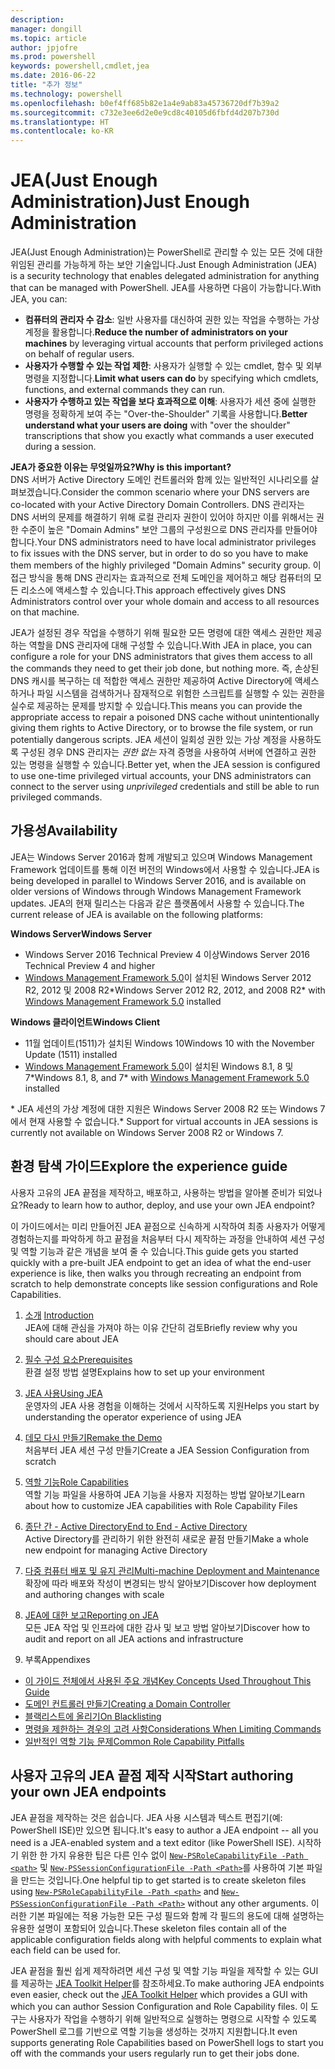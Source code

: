 ```yaml
---
description: 
manager: dongill
ms.topic: article
author: jpjofre
ms.prod: powershell
keywords: powershell,cmdlet,jea
ms.date: 2016-06-22
title: "추가 정보"
ms.technology: powershell
ms.openlocfilehash: b0ef4ff685b82e1a4e9ab83a45736720df7b39a2
ms.sourcegitcommit: c732e3ee6d2e0e9cd8c40105d6fbfd4d207b730d
ms.translationtype: HT
ms.contentlocale: ko-KR
---
```

# <a name="just-enough-administration"></a><span data-ttu-id="ed3b2-103">JEA(Just Enough Administration)</span><span class="sxs-lookup"><span data-stu-id="ed3b2-103">Just Enough Administration</span></span>
<span data-ttu-id="ed3b2-104">JEA(Just Enough Administration)는 PowerShell로 관리할 수 있는 모든 것에 대한 위임된 관리를 가능하게 하는 보안 기술입니다.</span><span class="sxs-lookup"><span data-stu-id="ed3b2-104">Just Enough Administration (JEA) is a security technology that enables delegated administration for anything that can be managed with PowerShell.</span></span>
<span data-ttu-id="ed3b2-105">JEA를 사용하면 다음이 가능합니다.</span><span class="sxs-lookup"><span data-stu-id="ed3b2-105">With JEA, you can:</span></span>
- <span data-ttu-id="ed3b2-106">**컴퓨터의 관리자 수 감소**: 일반 사용자를 대신하여 권한 있는 작업을 수행하는 가상 계정을 활용합니다.</span><span class="sxs-lookup"><span data-stu-id="ed3b2-106">**Reduce the number of administrators on your machines** by leveraging virtual accounts that perform privileged actions on behalf of regular users.</span></span>
- <span data-ttu-id="ed3b2-107">**사용자가 수행할 수 있는 작업 제한**: 사용자가 실행할 수 있는 cmdlet, 함수 및 외부 명령을 지정합니다.</span><span class="sxs-lookup"><span data-stu-id="ed3b2-107">**Limit what users can do** by specifying which cmdlets, functions, and external commands they can run.</span></span>
- <span data-ttu-id="ed3b2-108">**사용자가 수행하고 있는 작업을 보다 효과적으로 이해**: 사용자가 세션 중에 실행한 명령을 정확하게 보여 주는 "Over-the-Shoulder" 기록을 사용합니다.</span><span class="sxs-lookup"><span data-stu-id="ed3b2-108">**Better understand what your users are doing** with "over the shoulder" transcriptions that show you exactly what commands a user executed during a session.</span></span>

<span data-ttu-id="ed3b2-109">**JEA가 중요한 이유는 무엇일까요?**</span><span class="sxs-lookup"><span data-stu-id="ed3b2-109">**Why is this important?**</span></span>  
<span data-ttu-id="ed3b2-110">DNS 서버가 Active Directory 도메인 컨트롤러와 함께 있는 일반적인 시나리오를 살펴보겠습니다.</span><span class="sxs-lookup"><span data-stu-id="ed3b2-110">Consider the common scenario where your DNS servers are co-located with your Active Directory Domain Controllers.</span></span>
<span data-ttu-id="ed3b2-111">DNS 관리자는 DNS 서버의 문제를 해결하기 위해 로컬 관리자 권한이 있어야 하지만 이를 위해서는 권한 수준이 높은 "Domain Admins" 보안 그룹의 구성원으로 DNS 관리자를 만들어야 합니다.</span><span class="sxs-lookup"><span data-stu-id="ed3b2-111">Your DNS administrators need to have local administrator privileges to fix issues with the DNS server, but in order to do so you have to make them members of the highly privileged "Domain Admins" security group.</span></span>
<span data-ttu-id="ed3b2-112">이 접근 방식을 통해 DNS 관리자는 효과적으로 전체 도메인을 제어하고 해당 컴퓨터의 모든 리소스에 액세스할 수 있습니다.</span><span class="sxs-lookup"><span data-stu-id="ed3b2-112">This approach effectively gives DNS Administrators control over your whole domain and access to all resources on that machine.</span></span>

<span data-ttu-id="ed3b2-113">JEA가 설정된 경우 작업을 수행하기 위해 필요한 모든 명령에 대한 액세스 권한만 제공하는 역할을 DNS 관리자에 대해 구성할 수 있습니다.</span><span class="sxs-lookup"><span data-stu-id="ed3b2-113">With JEA in place, you can configure a role for your DNS administrators that gives them access to all the commands they need to get their job done, but nothing more.</span></span>
<span data-ttu-id="ed3b2-114">즉, 손상된 DNS 캐시를 복구하는 데 적합한 액세스 권한만 제공하여 Active Directory에 액세스하거나 파일 시스템을 검색하거나 잠재적으로 위험한 스크립트를 실행할 수 있는 권한을 실수로 제공하는 문제를 방지할 수 있습니다.</span><span class="sxs-lookup"><span data-stu-id="ed3b2-114">This means you can provide the appropriate access to repair a poisoned DNS cache without unintentionally giving them rights to Active Directory, or to browse the file system, or run potentially dangerous scripts.</span></span>
<span data-ttu-id="ed3b2-115">JEA 세션이 일회성 권한 있는 가상 계정을 사용하도록 구성된 경우 DNS 관리자는 *권한 없는* 자격 증명을 사용하여 서버에 연결하고 권한 있는 명령을 실행할 수 있습니다.</span><span class="sxs-lookup"><span data-stu-id="ed3b2-115">Better yet, when the JEA session is configured to use one-time privileged virtual accounts, your DNS administrators can connect to the server using *unprivileged* credentials and still be able to run privileged commands.</span></span>

## <a name="availability"></a><span data-ttu-id="ed3b2-116">가용성</span><span class="sxs-lookup"><span data-stu-id="ed3b2-116">Availability</span></span>
<span data-ttu-id="ed3b2-117">JEA는 Windows Server 2016과 함께 개발되고 있으며 Windows Management Framework 업데이트를 통해 이전 버전의 Windows에서 사용할 수 있습니다.</span><span class="sxs-lookup"><span data-stu-id="ed3b2-117">JEA is being developed in parallel to Windows Server 2016, and is available on older versions of Windows through Windows Management Framework updates.</span></span>
<span data-ttu-id="ed3b2-118">JEA의 현재 릴리스는 다음과 같은 플랫폼에서 사용할 수 있습니다.</span><span class="sxs-lookup"><span data-stu-id="ed3b2-118">The current release of JEA is available on the following platforms:</span></span>

<span data-ttu-id="ed3b2-119">**Windows Server**</span><span class="sxs-lookup"><span data-stu-id="ed3b2-119">**Windows Server**</span></span>
- <span data-ttu-id="ed3b2-120">Windows Server 2016 Technical Preview 4 이상</span><span class="sxs-lookup"><span data-stu-id="ed3b2-120">Windows Server 2016 Technical Preview 4 and higher</span></span>
- <span data-ttu-id="ed3b2-121">[Windows Management Framework 5.0](https://www.microsoft.com/en-us/download/details.aspx?id=50395)이 설치된 Windows Server 2012 R2, 2012 및 2008 R2\*</span><span class="sxs-lookup"><span data-stu-id="ed3b2-121">Windows Server 2012 R2, 2012, and 2008 R2\* with [Windows Management Framework 5.0](https://www.microsoft.com/en-us/download/details.aspx?id=50395) installed</span></span>

<span data-ttu-id="ed3b2-122">**Windows 클라이언트**</span><span class="sxs-lookup"><span data-stu-id="ed3b2-122">**Windows Client**</span></span>
- <span data-ttu-id="ed3b2-123">11월 업데이트(1511)가 설치된 Windows 10</span><span class="sxs-lookup"><span data-stu-id="ed3b2-123">Windows 10 with the November Update (1511) installed</span></span>
- <span data-ttu-id="ed3b2-124">[Windows Management Framework 5.0](https://www.microsoft.com/en-us/download/details.aspx?id=50395)이 설치된 Windows 8.1, 8 및 7\*</span><span class="sxs-lookup"><span data-stu-id="ed3b2-124">Windows 8.1, 8, and 7\* with [Windows Management Framework 5.0](https://www.microsoft.com/en-us/download/details.aspx?id=50395) installed</span></span>

<span data-ttu-id="ed3b2-125">\* JEA 세션의 가상 계정에 대한 지원은 Windows Server 2008 R2 또는 Windows 7에서 현재 사용할 수 없습니다.</span><span class="sxs-lookup"><span data-stu-id="ed3b2-125">\* Support for virtual accounts in JEA sessions is currently not available on Windows Server 2008 R2 or Windows 7.</span></span>


## <a name="explore-the-experience-guide"></a><span data-ttu-id="ed3b2-126">환경 탐색 가이드</span><span class="sxs-lookup"><span data-stu-id="ed3b2-126">Explore the experience guide</span></span>
<span data-ttu-id="ed3b2-127">사용자 고유의 JEA 끝점을 제작하고, 배포하고, 사용하는 방법을 알아볼 준비가 되었나요?</span><span class="sxs-lookup"><span data-stu-id="ed3b2-127">Ready to learn how to author, deploy, and use your own JEA endpoint?</span></span>

<span data-ttu-id="ed3b2-128">이 가이드에서는 미리 만들어진 JEA 끝점으로 신속하게 시작하여 최종 사용자가 어떻게 경험하는지를 파악하게 하고 끝점을 처음부터 다시 제작하는 과정을 안내하여 세션 구성 및 역할 기능과 같은 개념을 보여 줄 수 있습니다.</span><span class="sxs-lookup"><span data-stu-id="ed3b2-128">This guide gets you started quickly with a pre-built JEA endpoint to get an idea of what the end-user experience is like, then walks you through recreating an endpoint from scratch to help demonstrate concepts like session configurations and Role Capabilities.</span></span>

1.  <span data-ttu-id="ed3b2-129">[소개](introduction.md) </span><span class="sxs-lookup"><span data-stu-id="ed3b2-129">[Introduction](introduction.md) </span></span>  
<span data-ttu-id="ed3b2-130">JEA에 대해 관심을 가져야 하는 이유 간단히 검토</span><span class="sxs-lookup"><span data-stu-id="ed3b2-130">Briefly review why you should care about JEA</span></span>

2.  [<span data-ttu-id="ed3b2-131">필수 구성 요소</span><span class="sxs-lookup"><span data-stu-id="ed3b2-131">Prerequisites</span></span>](prerequisites.md)  
<span data-ttu-id="ed3b2-132">환결 설정 방법 설명</span><span class="sxs-lookup"><span data-stu-id="ed3b2-132">Explains how to set up your environment</span></span>

3.  [<span data-ttu-id="ed3b2-133">JEA 사용</span><span class="sxs-lookup"><span data-stu-id="ed3b2-133">Using JEA</span></span>](using-jea.md)  
<span data-ttu-id="ed3b2-134">운영자의 JEA 사용 경험을 이해하는 것에서 시작하도록 지원</span><span class="sxs-lookup"><span data-stu-id="ed3b2-134">Helps you start by understanding the operator experience of using JEA</span></span>

4.  [<span data-ttu-id="ed3b2-135">데모 다시 만들기</span><span class="sxs-lookup"><span data-stu-id="ed3b2-135">Remake the Demo</span></span>](remake-the-demo-endpoint.md)  
<span data-ttu-id="ed3b2-136">처음부터 JEA 세션 구성 만들기</span><span class="sxs-lookup"><span data-stu-id="ed3b2-136">Create a JEA Session Configuration from scratch</span></span>

5.  [<span data-ttu-id="ed3b2-137">역할 기능</span><span class="sxs-lookup"><span data-stu-id="ed3b2-137">Role Capabilities</span></span>](role-capabilities.md)  
<span data-ttu-id="ed3b2-138">역할 기능 파일을 사용하여 JEA 기능을 사용자 지정하는 방법 알아보기</span><span class="sxs-lookup"><span data-stu-id="ed3b2-138">Learn about how to customize JEA capabilities with Role Capability Files</span></span>

6.  [<span data-ttu-id="ed3b2-139">종단 간 - Active Directory</span><span class="sxs-lookup"><span data-stu-id="ed3b2-139">End to End - Active Directory</span></span>](end-to-end---active-directory.md)  
<span data-ttu-id="ed3b2-140">Active Directory를 관리하기 위한 완전히 새로운 끝점 만들기</span><span class="sxs-lookup"><span data-stu-id="ed3b2-140">Make a whole new endpoint for managing Active Directory</span></span>

7.  [<span data-ttu-id="ed3b2-141">다중 컴퓨터 배포 및 유지 관리</span><span class="sxs-lookup"><span data-stu-id="ed3b2-141">Multi-machine Deployment and Maintenance</span></span>](multi-machine-deployment-and-maintenance.md)  
<span data-ttu-id="ed3b2-142">확장에 따라 배포와 작성이 변경되는 방식 알아보기</span><span class="sxs-lookup"><span data-stu-id="ed3b2-142">Discover how deployment and authoring changes with scale</span></span>

8.  [<span data-ttu-id="ed3b2-143">JEA에 대한 보고</span><span class="sxs-lookup"><span data-stu-id="ed3b2-143">Reporting on JEA</span></span>](reporting-on-jea.md)  
<span data-ttu-id="ed3b2-144">모든 JEA 작업 및 인프라에 대한 감사 및 보고 방법 알아보기</span><span class="sxs-lookup"><span data-stu-id="ed3b2-144">Discover how to audit and report on all JEA actions and infrastructure</span></span>

9.  <span data-ttu-id="ed3b2-145">부록</span><span class="sxs-lookup"><span data-stu-id="ed3b2-145">Appendixes</span></span>
  - [<span data-ttu-id="ed3b2-146">이 가이드 전체에서 사용된 주요 개념</span><span class="sxs-lookup"><span data-stu-id="ed3b2-146">Key Concepts Used Throughout This Guide</span></span>](key-concepts-used-throughout-this-guide.md)  
  -  [<span data-ttu-id="ed3b2-147">도메인 컨트롤러 만들기</span><span class="sxs-lookup"><span data-stu-id="ed3b2-147">Creating a Domain Controller</span></span>](creating-a-domain-controller.md)  
  -  [<span data-ttu-id="ed3b2-148">블랙리스트에 올리기</span><span class="sxs-lookup"><span data-stu-id="ed3b2-148">On Blacklisting</span></span>](on-blacklisting.md)  
  -  [<span data-ttu-id="ed3b2-149">명령을 제한하는 경우의 고려 사항</span><span class="sxs-lookup"><span data-stu-id="ed3b2-149">Considerations When Limiting Commands</span></span>](considerations-when-limiting-commands.md)  
  -  [<span data-ttu-id="ed3b2-150">일반적인 역할 기능 문제</span><span class="sxs-lookup"><span data-stu-id="ed3b2-150">Common Role Capability Pitfalls</span></span>](common-role-capability-pitfalls.md)

## <a name="start-authoring-your-own-jea-endpoints"></a><span data-ttu-id="ed3b2-151">사용자 고유의 JEA 끝점 제작 시작</span><span class="sxs-lookup"><span data-stu-id="ed3b2-151">Start authoring your own JEA endpoints</span></span>
<span data-ttu-id="ed3b2-152">JEA 끝점을 제작하는 것은 쉽습니다. JEA 사용 시스템과 텍스트 편집기(예: PowerShell ISE)만 있으면 됩니다.</span><span class="sxs-lookup"><span data-stu-id="ed3b2-152">It's easy to author a JEA endpoint -- all you need is a JEA-enabled system and a text editor (like PowerShell ISE).</span></span>
<span data-ttu-id="ed3b2-153">시작하기 위한 한 가지 유용한 팁은 다른 인수 없이 [`New-PSRoleCapabilityFile -Path <path>`](https://technet.microsoft.com/library/mt631422.aspx) 및 [`New-PSSessionConfigurationFile -Path <Path>`](https://technet.microsoft.com/library/mt631422.aspx)를 사용하여 기본 파일을 만드는 것입니다.</span><span class="sxs-lookup"><span data-stu-id="ed3b2-153">One helpful tip to get started is to create skeleton files using [`New-PSRoleCapabilityFile -Path <path>`](https://technet.microsoft.com/library/mt631422.aspx) and [`New-PSSessionConfigurationFile -Path <Path>`](https://technet.microsoft.com/library/mt631422.aspx) without any other arguments.</span></span>
<span data-ttu-id="ed3b2-154">이러한 기본 파일에는 적용 가능한 모든 구성 필드와 함께 각 필드의 용도에 대해 설명하는 유용한 설명이 포함되어 있습니다.</span><span class="sxs-lookup"><span data-stu-id="ed3b2-154">These skeleton files contain all of the applicable configuration fields along with helpful comments to explain what each field can be used for.</span></span>

<span data-ttu-id="ed3b2-155">JEA 끝점을 훨씬 쉽게 제작하려면 세션 구성 및 역할 기능 파일을 제작할 수 있는 GUI를 제공하는 [JEA Toolkit Helper](http://blogs.technet.com/b/privatecloud/archive/2015/12/20/introducing-the-updated-jea-helper-tool.aspx)를 참조하세요.</span><span class="sxs-lookup"><span data-stu-id="ed3b2-155">To make authoring JEA endpoints even easier, check out the [JEA Toolkit Helper](http://blogs.technet.com/b/privatecloud/archive/2015/12/20/introducing-the-updated-jea-helper-tool.aspx) which provides a GUI with which you can author Session Configuration and Role Capability files.</span></span>
<span data-ttu-id="ed3b2-156">이 도구는 사용자가 작업을 수행하기 위해 일반적으로 실행하는 명령으로 시작할 수 있도록 PowerShell 로그를 기반으로 역할 기능을 생성하는 것까지 지원합니다.</span><span class="sxs-lookup"><span data-stu-id="ed3b2-156">It even supports generating Role Capabilities based on PowerShell logs to start you off with the commands your users regularly run to get their jobs done.</span></span>

